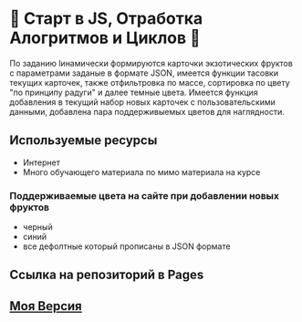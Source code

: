 

# 🚀 Старт в JS, Отработка Алогритмов и Циклов 🚀

По заданию lинамически формируются карточки экзотических фруктов с параметрами заданые в формате JSON, имеется функции тасовки текущих карточек, также отфильтровка по массе, сортировка по цвету "по принципу радуги" и далее темные цвета. Имеется функция добавления в текущий набор новых карточек с пользовательскими данными, добавлена пара поддерживыемых цветов для наглядности.

## Используемые ресурсы

* Интернет
* Много обучающего материала по мимо материала на курсе

### Поддерживаемые цвета на сайте при добавлении новых фруктов

* черный
* синий
* все дефолтные который прописаны в JSON формате


## Ссылка на репозиторий в Pages

## [Моя Версия](https://glumeshka.github.io/Exotic_Fruits/)